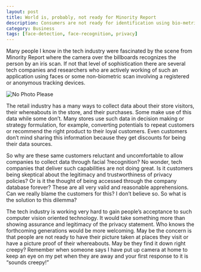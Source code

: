 ```yaml
---
layout: post
title: World is, probably, not ready for Minority Report
description: Consumers are not ready for identification using bio-metrics as we saw in movie minority report.
category: Business
tags: [face-detection, face-recognition, privacy]
---
```

Many people I know in the tech industry were fascinated by the scene from Minority Report where the camera over the billboards recognizes the person by an iris scan. If not that level of sophistication there are several tech companies and researchers who are actively working of such an application using faces or some non-biometric scan involving a registered or anonymous tracking devices.

![No Photo Please](http://www.akshaychavan.com/wp-content/uploads/2015/04/imageedit_4_9547781784.jpg "No Photo Please")

The retail industry has a many ways to collect data about their store visitors, their whereabouts in the store, and their purchases. Some make use of this data while some don’t. Many stores use such data in decision making or strategy formulation, for example, converting potentials to repeat customers or recommend the right product to their loyal customers. Even customers don’t mind sharing this information because they get discounts for being their data sources.

So why are these same customers reluctant and uncomfortable to allow companies to collect data through facial ?recognition? No wonder, tech companies that deliver such capabilities are not doing great. Is it customers being skeptical about the legitimacy and trustworthiness of privacy policies? Or is it the thought of being accessed through the company database forever? These are all very valid and reasonable apprehensions. Can we really blame the customers for this? I don’t believe so. So what is the solution to this dilemma?

The tech industry is working very hard to gain people’s acceptance to such computer vision oriented technology. It would take something more than showing assurance and legitimacy of the privacy statement. Who knows the forthcoming generations would be more welcoming. May be the concern is that people are not ready to have their picture taken at places they visit or have a picture proof of their whereabouts. May be they find it down right creepy? Remember when someone says I have put up camera at home to keep an eye on my pet when they are away and your first response to it is “sounds creepy!”
